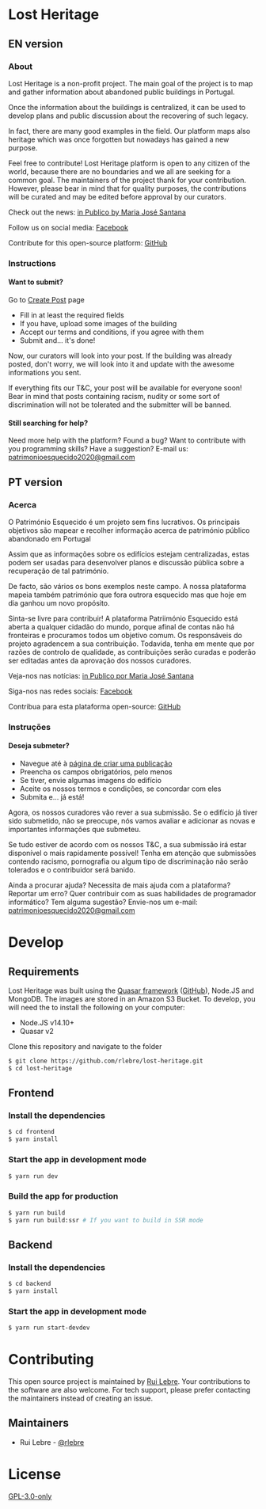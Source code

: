 # Lost Heritage

## EN version

### About

Lost Heritage is a non-profit project. The main goal of the project is to map and gather information about abandoned public buildings in Portugal.

Once the information about the buildings is centralized, it can be used to develop plans and public discussion about the recovering of such legacy.

In fact, there are many good examples in the field. Our platform maps also heritage which was once forgotten but nowadays has gained a new purpose.

Feel free to contribute! Lost Heritage platform is open to any citizen of the world, because there are no boundaries and we all are seeking for a common goal. The maintainers of the project thank for your contribution. However, please bear in mind that for quality purposes, the contributions will be curated and may be edited before approval by our curators.

Check out the news: [in Publico by Maria José Santana](https://www.publico.pt/2020/09/20/local/noticia/portugueses-desafiados-descobrir-patrimonio-esquecido-1932046)

Follow us on social media: [Facebook](https://www.facebook.com/patrimonioesquecido)

Contribute for this open-source platform: [GitHub](https://github.com/rlebre/lost-heritage)

### Instructions

#### Want to submit?

Go to [Create Post](https://patrimonioesquecido.ruilebre.com/new-post) page

- Fill in at least the required fields
- If you have, upload some images of the building
- Accept our terms and conditions, if you agree with them
- Submit and... it's done!

Now, our curators will look into your post. If the building was already posted, don't worry, we will look into it and update with the awesome informations you sent.

If everything fits our T&C, your post will be available for everyone soon! Bear in mind that posts containing racism, nudity or some sort of discrimination will not be tolerated and the submitter will be banned.

#### Still searching for help?

Need more help with the platform? Found a bug? Want to contribute with you programming skills? Have a suggestion? E-mail us: [patrimonioesquecido2020@gmail.com](mailto:patrimonioesquecido2020@gmail.com)

## PT version

### Acerca

O Património Esquecido é um projeto sem fins lucrativos. Os principais objetivos são mapear e recolher informação acerca de património público abandonado em Portugal

Assim que as informações sobre os edifícios estejam centralizadas, estas podem ser usadas para desenvolver planos e discussão pública sobre a recuperação de tal património.

De facto, são vários os bons exemplos neste campo. A nossa plataforma mapeia também património que fora outrora esquecido mas que hoje em dia ganhou um novo propósito.

Sinta-se livre para contribuir! A plataforma Patriimónio Esquecido está aberta a qualquer cidadão do mundo, porque afinal de contas não há fronteiras e procuramos todos um objetivo comum. Os responsáveis do projeto agradencem a sua contribuição. Todavida, tenha em mente que por razões de controlo de qualidade, as contribuições serão curadas e poderão ser editadas antes da aprovação dos nossos curadores.

Veja-nos nas notícias: [in Publico por Maria José Santana](https://www.publico.pt/2020/09/20/local/noticia/portugueses-desafiados-descobrir-patrimonio-esquecido-1932046)

Siga-nos nas redes sociais: [Facebook](https://www.facebook.com/patrimonioesquecido)

Contribua para esta plataforma open-source: [GitHub](https://github.com/rlebre/lost-heritage)

### Instruções

#### Deseja submeter?

- Navegue até à [página de criar uma publicação](https://patrimonioesquecido.ruilebre.com/new-post)
- Preencha os campos obrigatórios, pelo menos
- Se tiver, envie algumas imagens do edifício
- Aceite os nossos termos e condições, se concordar com eles
- Submita e... já está!

Agora, os nossos curadores vão rever a sua submissão. Se o edifício já tiver sido submetido, não se preocupe, nós vamos avaliar e adicionar as novas e importantes informações que submeteu.

Se tudo estiver de acordo com os nossos T&C, a sua submissão irá estar disponível o mais rapidamente possível! Tenha em atenção que submissões contendo racismo, pornografia ou algum tipo de discriminação não serão tolerados e o contribuidor será banido.

Ainda a procurar ajuda?
Necessita de mais ajuda com a plataforma? Reportar um erro? Quer contribuir com as suas habilidades de programador informático? Tem alguma sugestão? Envie-nos um e-mail: [patrimonioesquecido2020@gmail.com](mailto:patrimonioesquecido2020@gmail.com)

# Develop

## Requirements

Lost Heritage was built using the [Quasar framework](https://quasar.dev) ([GitHub](https://github.com/quasarframework/quasar)), Node.JS and MongoDB.
The images are stored in an Amazon S3 Bucket. To develop, you will need the to install the following on your computer:

- Node.JS v14.10+
- Quasar v2

Clone this repository and navigate to the folder

```bash
$ git clone https://github.com/rlebre/lost-heritage.git
$ cd lost-heritage
```

## Frontend

### Install the dependencies

```bash
$ cd frontend
$ yarn install
```

### Start the app in development mode

```bash
$ yarn run dev
```

### Build the app for production

```bash
$ yarn run build
$ yarn run build:ssr # If you want to build in SSR mode
```

## Backend

### Install the dependencies

```bash
$ cd backend
$ yarn install
```

### Start the app in development mode

```bash
$ yarn run start-devdev
```

# Contributing

This open source project is maintained by [Rui Lebre](http://www.ruilebre.com). Your contributions to the software are also welcome. For tech support, please prefer contacting the maintainers instead of creating an issue.

## Maintainers

- Rui Lebre - [@rlebre](https://github.com/rlebre)

# License

[GPL-3.0-only](https://spdx.org/licenses/GPL-3.0-only.html)
